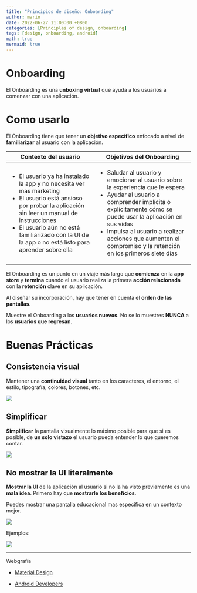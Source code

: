 ```yaml
---
title: "Principios de diseño: Onboarding"
author: mario
date: 2022-06-27 11:00:00 +0800
categories: [Principles of design, onboarding]
tags: [design, onboarding, android]
math: true
mermaid: true
---
```


Onboarding
================

El Onboarding es una **unboxing virtual** que ayuda a los usuarios a comenzar con una aplicación.

# Como usarlo

El Onboarding tiene que tener un **objetivo específico** enfocado a nivel de **familiarizar** al usuario con la aplicación.

| Contexto del usuario | Objetivos del Onboarding |
| --- | --- |
| <ul><li>El usuario ya ha instalado la app y no necesita ver mas marketing</li><li>El usuario está ansioso por probar la aplicación sin leer un manual de instrucciones</li><li>El usuario aún no está familiarizado con la UI de la app o no está listo para aprender sobre ella</li></ul> | <ul><li>Saludar al usuario y emocionar al usuario sobre la experiencia que le espera</li><li>Ayudar al usuario a comprender implícita o explícitamente cómo se puede usar la aplicación en sus vidas</li><li>Impulsa al usuario a realizar acciones que aumenten el compromiso y la retención en los primeros siete días</li></ul> |

El Onboarding es un punto en un viaje más largo que **comienza** en la **app store** y **termina** cuando el usuario realiza la primera **acción relacionada** con la **retención** clave en su aplicación.

Al diseñar su incorporación, hay que tener en cuenta el **orden de las pantallas**.

Muestre el Onboarding a los **usuarios nuevos**. No se lo muestres **NUNCA** a los **usuarios que regresan**.

# Buenas Prácticas

## Consistencia visual

Mantener una **continuidad visual** tanto en los caracteres, el entorno, el estilo, tipografía, colores, botones, etc.

![](https://i.imgur.com/CCiESm8.png)

## Simplificar

**Simplificar** la pantalla visualmente lo máximo posible para que si es posible, de **un solo vistazo** el usuario pueda entender lo que queremos contar.

![](https://i.imgur.com/b29QM6m.png)

## No mostrar la UI literalmente

**Mostrar la UI** de la aplicación al usuario si no la ha visto previamente es una **mala idea**. Primero hay que **mostrarle los beneficios**.

Puedes mostrar una pantalla educacional mas específica en un contexto mejor.

![](https://i.imgur.com/xykH4r9.png)

Ejemplos:

![](https://i.imgur.com/khnRytd.gif)

------------

Webgrafía

- [Material Design](https://material.io/design/communication/onboarding.html)

- [Android Developers](https://developer.android.com/reference/androidx/leanback/app/OnboardingSupportFragment?hl=en)
